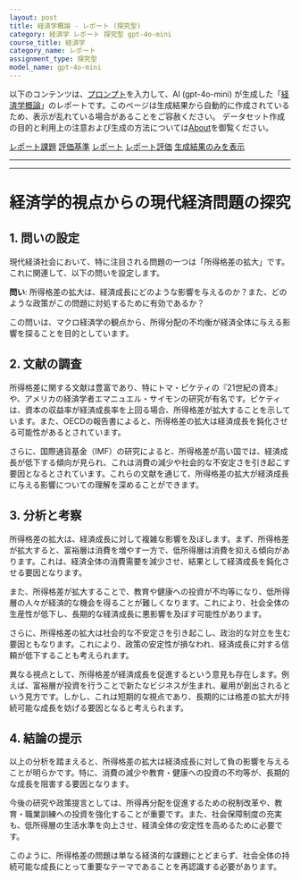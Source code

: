 ```yaml
---
layout: post
title: 経済学概論 - レポート (探究型)
category: 経済学 レポート 探究型 gpt-4o-mini
course_title: 経済学
category_name: レポート
assignment_type: 探究型
model_name: gpt-4o-mini
---
```


以下のコンテンツは、[プロンプト](http://127.0.0.1:8000/generated/経済学/gpt-4o-mini/prompt_レポート-探究型.md)を入力して、AI (gpt-4o-mini) が生成した「[経済学概論](/contents/経済学/)」のレポートです。このページは生成結果から自動的に作成されているため、表示が乱れている場合があることをご容赦ください。
データセット作成の目的と利用上の注意および生成の方法については[About](/About)を御覧ください。

[レポート課題](../レポート課題-探究型)
[評価基準](../評価基準-探究型)
[レポート](../レポート-探究型)
[レポート評価](../レポート評価-探究型)
[生成結果のみを表示](http://127.0.0.1:8000/generated/経済学/gpt-4o-mini/レポート-探究型.md)
  

***
***
  
# 経済学的視点からの現代経済問題の探究

## 1. 問いの設定

現代経済社会において、特に注目される問題の一つは「所得格差の拡大」です。これに関連して、以下の問いを設定します。

**問い**: 所得格差の拡大は、経済成長にどのような影響を与えるのか？また、どのような政策がこの問題に対処するために有効であるか？

この問いは、マクロ経済学の観点から、所得分配の不均衡が経済全体に与える影響を探ることを目的としています。

## 2. 文献の調査

所得格差に関する文献は豊富であり、特にトマ・ピケティの『21世紀の資本』や、アメリカの経済学者エマニュエル・サイモンの研究が有名です。ピケティは、資本の収益率が経済成長率を上回る場合、所得格差が拡大することを示しています。また、OECDの報告書によると、所得格差の拡大は経済成長を鈍化させる可能性があるとされています。

さらに、国際通貨基金（IMF）の研究によると、所得格差が高い国では、経済成長が低下する傾向が見られ、これは消費の減少や社会的な不安定さを引き起こす要因となるとされています。これらの文献を通じて、所得格差の拡大が経済成長に与える影響についての理解を深めることができます。

## 3. 分析と考察

所得格差の拡大は、経済成長に対して複雑な影響を及ぼします。まず、所得格差が拡大すると、富裕層は消費を増やす一方で、低所得層は消費を抑える傾向があります。これは、経済全体の消費需要を減少させ、結果として経済成長を鈍化させる要因となります。

また、所得格差が拡大することで、教育や健康への投資が不均等になり、低所得層の人々が経済的な機会を得ることが難しくなります。これにより、社会全体の生産性が低下し、長期的な経済成長に悪影響を及ぼす可能性があります。

さらに、所得格差の拡大は社会的な不安定さを引き起こし、政治的な対立を生む要因ともなります。これにより、政策の安定性が損なわれ、経済成長に対する信頼が低下することも考えられます。

異なる視点として、所得格差が経済成長を促進するという意見も存在します。例えば、富裕層が投資を行うことで新たなビジネスが生まれ、雇用が創出されるという見方です。しかし、これは短期的な視点であり、長期的には格差の拡大が持続可能な成長を妨げる要因となると考えられます。

## 4. 結論の提示

以上の分析を踏まえると、所得格差の拡大は経済成長に対して負の影響を与えることが明らかです。特に、消費の減少や教育・健康への投資の不均等が、長期的な成長を阻害する要因となります。

今後の研究や政策提言としては、所得再分配を促進するための税制改革や、教育・職業訓練への投資を強化することが重要です。また、社会保障制度の充実も、低所得層の生活水準を向上させ、経済全体の安定性を高めるために必要です。

このように、所得格差の問題は単なる経済的な課題にとどまらず、社会全体の持続可能な成長にとって重要なテーマであることを再認識する必要があります。

